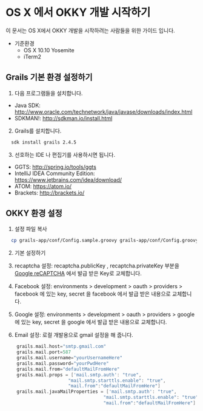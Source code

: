# OS X 에서 OKKY 개발 시작하기

이 문서는 OS X에서 OKKY 개발을 시작하려는 사람들을 위한 가이드 입니다.

- 기준환경
  - OS X 10.10 Yosemite
  - iTerm2

## Grails 기본 환경 설정하기

1. 다음 프로그램들을 설치합니다.
  - Java SDK:
    http://www.oracle.com/technetwork/java/javase/downloads/index.html
  - SDKMAN!:
    http://sdkman.io/install.html

2. Grails를 설치합니다.
  ```sh
    sdk install grails 2.4.5
  ```

3. 선호하는 IDE 나 편집기를 사용하시면 됩니다.
  - GGTS:
    http://spring.io/tools/ggts
  - IntelliJ IDEA Community Edition:
    https://www.jetbrains.com/idea/download/
  - ATOM:
    https://atom.io/
  - Brackets:
    http://brackets.io/

## OKKY 환경 설정

1. 설정 파일 복사
  ```sh
    cp grails-app/conf/Config.sample.groovy grails-app/conf/Config.groovy
  ```

2. 기본 설정하기

  1. recaptcha 설정:
    recaptcha.publicKey , recaptcha.privateKey 부분을 [Google reCAPTCHA](http://www.google.com/recaptcha/intro/index.html) 에서 발급 받은 Key로 교체합니다.
  2. Facebook 설정:
    environments > development > oauth > providers > facebook 에 있는 
    key, secret 을 facebook 에서 발급 받은 내용으로 교체합니다.
  3. Google 설정:
    environments > development > oauth > providers > google 에 있는 key, 
    secret 을 google 에서 발급 받은 내용으로 교체합니다.
  4. Email 설정:
    로컬 개발용으로 gmail 설정을 해 줍니다.
    
```groovy
    grails.mail.host="smtp.gmail.com"
    grails.mail.port=587
    grails.mail.username="yourUsernameHere"
    grails.mail.password="yourPwdHere"
    grails.mail.from="defaultMailFromHere"
    grails.mail.props = ['mail.smtp.auth': "true",
                       "mail.smtp.starttls.enable": "true",
                       "mail.from":"defaultMailFromHere"]
    grails.mail.javaMailProperties = ['mail.smtp.auth': "true",
                                    "mail.smtp.starttls.enable": "true",
                                    "mail.from":"defaultMailFromHere"]
```
